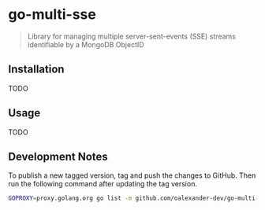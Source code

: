 # go-multi-sse

> Library for managing multiple server-sent-events (SSE) streams identifiable by a MongoDB ObjectID

## Installation
TODO

## Usage 
TODO

## Development Notes
To publish a new tagged version, tag and push the changes to GitHub. Then run the following command
after updating the tag version.

```sh 
GOPROXY=proxy.golang.org go list -m github.com/oalexander-dev/go-multi-sse@v0.1.0
```
